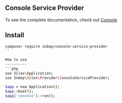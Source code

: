 Console Service Provider
------------------------

To see the complete documentation, check out [Console](http://symfony.com/doc/current/components/console/introduction.html)

Install
-------
```bash
composer require inbep/console-service-provider
``

How to use
----------
```php
use Silex\Application;
use Inbep\Silex\Provider\ConsoleServiceProvider;

$app = new Application();
$app->boot();
$app['console']->run();
```
